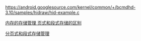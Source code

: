 https://android.googlesource.com/kernel/common/+/bcmdhd-3.10/samples/hidraw/hid-example.c




[内存的存储管理 页式和段式存储的区别](http://blog.csdn.net/langmanchangfeng/article/details/3240237)

[分页式和段式存储管理](http://blog.sina.com.cn/s/blog_a46817ff0101hjzp.html)